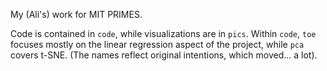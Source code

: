 My (Ali's) work for MIT PRIMES.

Code is contained in ``code``, while visualizations are in ``pics``.  Within ``code``, ``toe`` focuses mostly on the linear regression aspect of the project, while ``pca`` covers t-SNE. (The names reflect original intentions, which moved... a lot).
